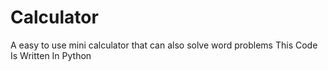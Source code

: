 # Calculator
A easy to use mini calculator that can also solve word problems
This Code Is Written In Python
